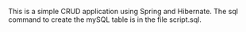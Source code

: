 This is a simple CRUD application using Spring and Hibernate. The sql command to create the mySQL table is in the file script.sql.